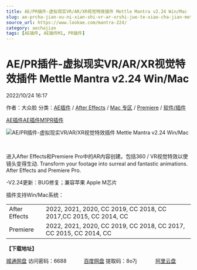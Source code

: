 ```yaml
---
title: AE/PR插件-虚拟现实VR/AR/XR视觉特效插件 Mettle Mantra v2.24 Win/Mac
slug: ae-prcha-jian-xu-ni-xian-shi-vr-ar-xrshi-jue-te-xiao-cha-jian-mettle-mantra-v2-24-win-mac
source_url: https://www.lookae.com/mantra-224/
category: aechajian
tags: [AE插件, AE插件M1, PR插件]
---
```

# AE/PR插件-虚拟现实VR/AR/XR视觉特效插件 Mettle Mantra v2.24 Win/Mac

2022/10/24 16:17

作者：大众脸
分类：[AE插件](https://www.lookae.com/after-effects/aechajian/) / [After Effects](https://www.lookae.com/after-effects/) / [Mac 专区](https://www.lookae.com/mac-osx/) / [Premiere](https://www.lookae.com/qitarjcj/premierezy/) / [软件/插件](https://www.lookae.com/qitarjcj/)

[AE插件](https://www.lookae.com/tag/ae%e6%8f%92%e4%bb%b6/)[AE插件M1](https://www.lookae.com/tag/aem1/)[PR插件](https://www.lookae.com/tag/pr%e6%8f%92%e4%bb%b6/)

![AE/PR插件-虚拟现实VR/AR/XR视觉特效插件 Mettle Mantra v2.24 Win/Mac](https://www.lookae.com/wp-content/uploads/2020/03/Mantra-2.jpg "AE/PR插件-虚拟现实VR/AR/XR视觉特效插件 Mettle Mantra v2.24 Win/Mac-LookAE.com")

﻿

进入After Effects和Premiere Pro中的AR内容创建。包括360 / VR视觉特效以使镜头变得生动. Transform your footage into surreal and fantastic animations. After Effects and Premiere Pro.

-V2.24更新：BUG修复；兼容苹果 Apple M芯片

插件支持Win/Mac系统：

|  |  |
| --- | --- |
| After Effects | 2022, 2021, 2020, CC 2019, CC 2018, CC 2017,CC 2015, CC 2014, CC |
| Premiere | 2022, 2021, 2020, CC 2019, CC 2018, CC 2017, CC 2015, CC 2014, CC |

**【下载地址】**

[城通网盘](https://url70.ctfile.com/f/2827370-699414887-ec85c3?p=4431) 访问密码：6688            [百度网盘](https://pan.baidu.com/s/1orDv3MUP9uFtiMRCwbhXJQ?pwd=8o7j) 提取码：8o7j             [阿里云盘](https://www.aliyundrive.com/s/J91DbzD17tK)
